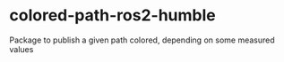 # colored-path-ros2-humble
Package to publish a given path colored, depending on some measured values
